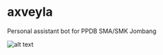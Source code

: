 # axveyla
Personal assistant bot for PPDB SMA/SMK Jombang

![alt text](https://user-images.githubusercontent.com/12380302/41848463-b03bdc28-78a7-11e8-8ca4-1dcc259451dc.gif)
